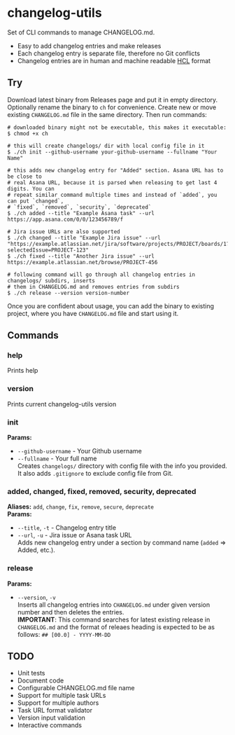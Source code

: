 # changelog-utils

Set of CLI commands to manage CHANGELOG.md.
- Easy to add changelog entries and make releases
- Each changelog entry is separate file, therefore no Git conflicts
- Changelog entries are in human and machine readable [HCL](https://github.com/hashicorp/hcl) format

## Try
Download latest binary from Releases page and put it in empty directory.
Optionally rename the binary to `ch` for convenience.
Create new or move existing `CHANGELOG.md` file in the same directory. 
Then run commands:
```shell
# downloaded binary might not be executable, this makes it executable:
$ chmod +x ch

# this will create changelogs/ dir with local config file in it
$ ./ch init --github-username your-github-username --fullname "Your Name"

# this adds new changelog entry for "Added" section. Asana URL has to be close to 
# real Asana URL, because it is parsed when releasing to get last 4 digits. You can
# repeat similar command multiple times and instead of `added`, you can put `changed`,
# `fixed`, `removed`, `security`, `deprecated`
$ ./ch added --title "Example Asana task" --url https://app.asana.com/0/0/123456789/f

# Jira issue URLs are also supported
$ ./ch changed --title "Example Jira issue" --url "https://example.atlassian.net/jira/software/projects/PROJECT/boards/1?selectedIssue=PROJECT-123"
$ ./ch fixed --title "Another Jira issue" --url https://example.atlassian.net/browse/PROJECT-456

# following command will go through all changelog entries in changelogs/ subdirs, inserts
# them in CHANGELOG.md and removes entries from subdirs
$ ./ch release --version version-number
```
Once you are confident about usage, you can add the binary to existing project, where you
have `CHANGELOG.md` file and start using it.  

## Commands
### help
Prints help

### version
Prints current changelog-utils version

### init
**Params:**
- `--github-username` - Your Github username
- `--fullname` - Your full name  
Creates `changelogs/` directory with config file with the info you provided.
It also adds `.gitignore` to exclude config file from Git.

### added, changed, fixed, removed, security, deprecated
**Aliases:** `add`, `change`, `fix`, `remove`, `secure`, `deprecate`  
**Params:**
- `--title`, `-t` - Changelog entry title
- `--url`, `-u` - Jira issue or Asana task URL  
Adds new changelog entry under a section by command name (`added` => Added, etc.).

### release
**Params:**
- `--version`, `-v`  
Inserts all changelog entries into `CHANGELOG.md` under given version number and
then deletes the entries.  
**IMPORTANT**: This command searches for latest existing release in `CHANGELOG.md`
and the format of releaes heading is expected to be as follows: `## [00.0] - YYYY-MM-DD`

## TODO
- Unit tests
- Document code
- Configurable CHANGELOG.md file name
- Support for multiple task URLs
- Support for multiple authors
- Task URL format validator
- Version input validation
- Interactive commands
